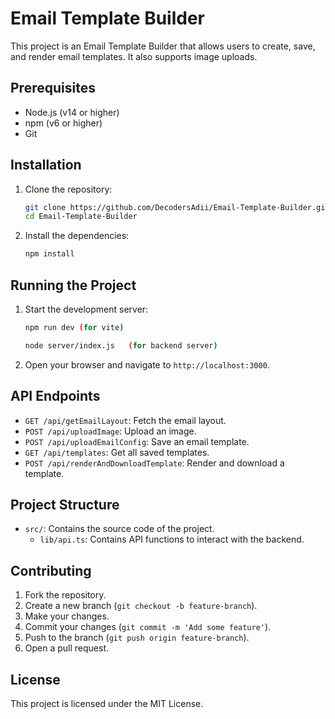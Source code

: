 # Email Template Builder

This project is an Email Template Builder that allows users to create, save, and render email templates. It also supports image uploads.

## Prerequisites

- Node.js (v14 or higher)
- npm (v6 or higher)
- Git

## Installation

1. Clone the repository:

    ```sh
    git clone https://github.com/DecodersAdii/Email-Template-Builder.git
    cd Email-Template-Builder
    ```

2. Install the dependencies:

    ```sh
    npm install
    ```

## Running the Project

1. Start the development server:

    ```sh
    npm run dev (for vite)

    node server/index.js   (for backend server)
    ```

2. Open your browser and navigate to `http://localhost:3000`.

## API Endpoints

- `GET /api/getEmailLayout`: Fetch the email layout.
- `POST /api/uploadImage`: Upload an image.
- `POST /api/uploadEmailConfig`: Save an email template.
- `GET /api/templates`: Get all saved templates.
- `POST /api/renderAndDownloadTemplate`: Render and download a template.

## Project Structure

- `src/`: Contains the source code of the project.
  - `lib/api.ts`: Contains API functions to interact with the backend.

## Contributing

1. Fork the repository.
2. Create a new branch (`git checkout -b feature-branch`).
3. Make your changes.
4. Commit your changes (`git commit -m 'Add some feature'`).
5. Push to the branch (`git push origin feature-branch`).
6. Open a pull request.

## License

This project is licensed under the MIT License.
